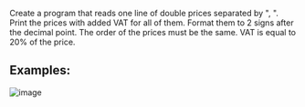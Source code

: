 Create a program that reads one line of double prices separated by ", ". Print the prices with added VAT for all of them. Format them to 2 signs after the decimal point. The order of the prices must be the same.
VAT is equal to 20% of the price.

## Examples:

![image](https://user-images.githubusercontent.com/45227327/215353167-2efba057-c62f-4600-ab03-6fd68ac535a3.png)
